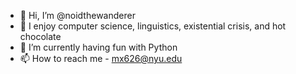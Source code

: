 - 👋 Hi, I’m @noidthewanderer
- 👀 I enjoy computer science, linguistics, existential crisis, and hot chocolate
- 🌱 I’m currently having fun with Python
- 📫 How to reach me - mx626@nyu.edu

<!---
LittleNoid/LittleNoid is a ✨ special ✨ repository because its `README.md` (this file) appears on your GitHub profile.
You can click the Preview link to take a look at your changes.
--->
